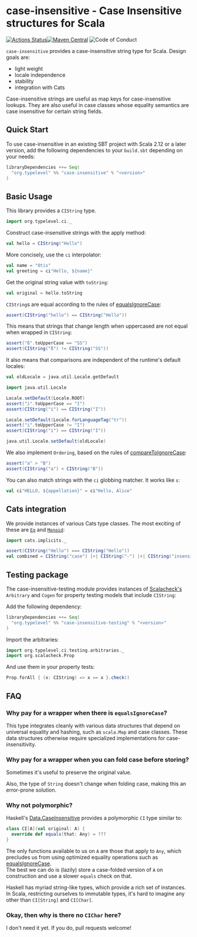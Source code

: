 # case-insensitive - Case Insensitive structures for Scala

[![Actions Status](https://github.com/typelevel/case-insensitive/workflows/CI/badge.svg)](https://github.com/typelevel/case-insensitive/actions)[![Maven Central](https://maven-badges.herokuapp.com/maven-central/org.typelevel/case-insensitive_2.13/badge.svg)](https://maven-badges.herokuapp.com/maven-central/org.typelevel/case-insensitive_2.13) ![Code of Conduct](https://img.shields.io/badge/Code%20of%20Conduct-Scala-blue.svg)

`case-insensitive` provides a case-insensitive string type for Scala.
Design goals are:

* light weight
* locale independence
* stability
* integration with Cats

Case-insensitive strings are useful as map keys for case-insensitive lookups.
They are also useful in case classes whose equality semantics are case insensitive for certain string fields.

## Quick Start

To use case-insensitive in an existing SBT project with Scala 2.12 or a later version, add the following dependencies to your
`build.sbt` depending on your needs:

```scala
libraryDependencies ++= Seq(
  "org.typelevel" %% "case-insensitive" % "<version>"
)
```

## Basic Usage

This library provides a `CIString` type.

```scala mdoc:silent
import org.typelevel.ci._
```

Construct case-insensitive strings with the apply method:

```scala mdoc
val hello = CIString("Hello")
```

More concisely, use the `ci` interpolator:

```scala mdoc
val name = "Otis"
val greeting = ci"Hello, ${name}"
```

Get the original string value with `toString`:

```scala mdoc
val original = hello.toString
```

`CIString`s are equal according to the rules of [equalsIgnoreCase]:

```scala mdoc
assert(CIString("hello") == CIString("Hello"))
```

This means that strings that change length when uppercased are not equal when wrapped in `CIString`:

```scala mdoc
assert("ß".toUpperCase == "SS")
assert(CIString("ß") != CIString("SS"))
```

It also means that comparisons are independent of the runtime's default locales:

```scala mdoc:invisible
val oldLocale = java.util.Locale.getDefault
```

```scala mdoc
import java.util.Locale

Locale.setDefault(Locale.ROOT)
assert("i".toUpperCase == "I")
assert(CIString("i") == CIString("I"))

Locale.setDefault(Locale.forLanguageTag("tr"))
assert("i".toUpperCase != "I")
assert(CIString("i") == CIString("I"))
```

```scala mdoc:invisible
java.util.Locale.setDefault(oldLocale)
```

We also implement `Ordering`, based on the rules of [compareToIgnoreCase]:

```scala mdoc
assert("a" > "B")
assert(CIString("a") < CIString("B"))
```

You can also match strings with the `ci` globbing matcher.  It works like `s`:

```scala mdoc
val ci"HELLO, ${appellation}" = ci"Hello, Alice"
```

## Cats integration

We provide instances of various Cats type classes. The most exciting of these are [`Eq`] and [`Monoid`]:

```scala mdoc:silent
import cats.implicits._

assert(CIString("Hello") === CIString("Hello"))
val combined = CIString("case") |+| CIString("-") |+| CIString("insensitive")
```

## Testing package

The case-insensitive-testing module provides instances of [Scalacheck's][Scalacheck] `Arbitrary` and `Cogen` for property testing models that include `CIString`:

Add the following dependency:

```scala
libraryDependencies ++= Seq(
  "org.typelevel" %% "case-insensitive-testing" % "<version>"
)
```

Import the arbitraries:

```scala mdoc:silent
import org.typelevel.ci.testing.arbitraries._
import org.scalacheck.Prop
```

And use them in your property tests:

```scala mdoc
Prop.forAll { (x: CIString) => x == x }.check()
```

## FAQ

### Why pay for a wrapper when there is `equalsIgnoreCase`?

This type integrates cleanly with various data structures that depend on universal equality and hashing, such as `scala.Map` and case classes.
These data structures otherwise require specialized implementations for case-insensitivity.

### Why pay for a wrapper when you can fold case before storing?

Sometimes it's useful to preserve the original value.

Also, the type of `String` doesn't change when folding case, making this an error-prone solution.

### Why not polymorphic?

Haskell's [Data.CaseInsensitive] provides a polymorphic `CI` type similar to:

```scala mdoc
class CI[A](val original: A) {
  override def equals(that: Any) = ???
}
```

The only functions available to us on `A` are those that apply to `Any`, which precludes us from using optimized equality operations such as [equalsIgnoreCase].  
The best we can do is (lazily) store a case-folded version of `A` on construction and use a slower `equals` check on that.

Haskell has myriad string-like types, which provide a rich set of instances.  In Scala, restricting ourselves to immutable types, it's hard to imagine any other than `CI[String]` and `CI[Char]`.

### Okay, then why is there no `CIChar` here?

I don't need it yet.  If you do, pull requests welcome!

[equalsIgnoreCase]: https://docs.oracle.com/javase/8/docs/api/java/lang/String.html#equalsIgnoreCase-java.lang.String-
[compareToIgnoreCase]: https://docs.oracle.com/javase/8/docs/api/java/lang/String.html#compareToIgnoreCase-java.lang.String-
[`Eq`]: https://typelevel.org/cats/typeclasses/eq.html
[`Monoid`]: https://typelevel.org/cats/typeclasses/monoid.html
[Scalacheck]: https://www.scalacheck.org/
[Data.CaseInsensitive]: https://hackage.haskell.org/package/case-insensitive-1.2.1.0
